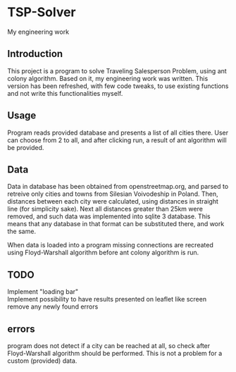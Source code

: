 # TSP-Solver
My engineering work

## Introduction
This project is a program to solve Traveling Salesperson Problem, using ant colony algorithm.
Based on it, my engineering work was written. This version has been refreshed, with few code tweaks,
to use existing functions and not write this functionalities myself.

## Usage
Program reads provided database and presents a list of all cities there. User can choose from 2 to all, and after clicking run, a result of ant algorithm will be provided.

## Data
Data in database has been obtained from openstreetmap.org, and parsed to retreive only cities and towns from Silesian Voivodeship in Poland. Then, distances between each city were calculated, using distances in straight line (for simplicity sake). Next all distances greater than 25km were removed, and such data was implemented into sqlite 3 database. This means that any database in that format can be substituted there, and work the same.

When data is loaded into a program missing connections are recreated using Floyd-Warshall algorithm before ant
colony algorithm is run.

## TODO
Implement "loading bar"<br />
Implement possibility to have results presented on leaflet like screen<br />
remove any newly found errors<br />

## errors
program does not detect if a city can be reached at all, so check after Floyd-Warshall algorithm should be performed. This is not a problem for a custom (provided) data.